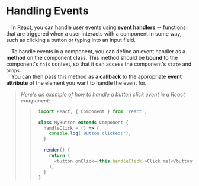 # Handling Events

&emsp;In React, you can handle user events using **event handlers** -- functions that are triggered when a user interacts with a component in some way, 
such as clicking a button or typing into an input field.

&emsp;To handle events in a component, you can define an event handler as a **method** on the component class. 
This method should be **bound** to the component's `this` context, so that it can access the component's `state` and `props`.\
&emsp;You can then pass this method as a **callback** to the appropriate **event attribute** of the element you want to handle the event for.

> _Here's an example of how to handle a button click event in a React component:_
> > ```javascript
> >  import React, { Component } from 'react';
> >  
> >  class MyButton extends Component {
> >    handleClick = () => {
> >      console.log('Button clicked!');
> >    }
> >  
> >    render() {
> >      return (
> >        <button onClick={this.handleClick}>Click me!</button>
> >      );
> >    }
> >  }
> > ```





